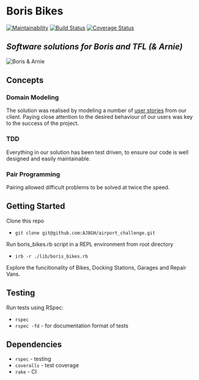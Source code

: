 # Boris Bikes
[![Maintainability](https://api.codeclimate.com/v1/badges/bbd400a9900bd0949e92/maintainability)](https://codeclimate.com/github/AJ8GH/boris-bikes/maintainability) [![Build Status](https://travis-ci.com/AJ8GH/boris-bikes.svg?branch=main)](https://travis-ci.com/AJ8GH/boris-bikes) [![Coverage Status](https://coveralls.io/repos/github/AJ8GH/boris-bikes/badge.svg?branch=main)](https://coveralls.io/github/AJ8GH/boris-bikes?branch=main)

## _Software solutions for Boris and TFL (& Arnie)_

![Boris & Arnie](https://images.theconversation.com/files/35320/original/zss3jzhn-1384451954.jpg?ixlib=rb-1.1.0&q=45&auto=format&w=926&fit=clip)

## Concepts

### Domain Modeling

The solution was realised by modeling a number of [user stories]() from our client. Paying close attention to the desired behaviour of our users was key to the success of the project.

### TDD

Everything in our solution has been test driven, to ensure our code is well designed and easily maintainable.

### Pair Programming

Pairing allowed difficult problems to be solved at twice the speed.

## Getting Started

Clone this repo
- `git clone git@github.com:AJ8GH/airport_challenge.git`

Run boris_bikes.rb script in a REPL environment from root directory
- `irb -r ./lib/boris_bikes.rb`

Explore the funcitionality of Bikes, Docking Stations, Garages and Repair Vans.

## Testing

Run tests using RSpec:
- `rspec`
- `rspec -fd` - for documentation format of tests

## Dependencies
- `rspec` - testing
- `coveralls` - test coverage
- `rake` - CI

